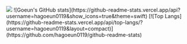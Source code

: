 <!--
**hagoeun0119/hagoeun0119** is a ✨ _special_ ✨ repository because its `README.md` (this file) appears on your GitHub profile.

Here are some ideas to get you started:

- 🔭 I’m currently working on ...
- 🌱 I’m currently learning ...
- 👯 I’m looking to collaborate on ...
- 🤔 I’m looking for help with ...
- 💬 Ask me about ...
- 📫 How to reach me: ...
- 😄 Pronouns: ...
- ⚡ Fun fact: ...
-->

<img src="https://capsule-render.vercel.app/api?type=waving&color=3D3A35&height=300&section=header&text=Goeun%20render&fontSize=90" />
![Goeun's GitHub stats](https://github-readme-stats.vercel.app/api?username=hagoeun0119&show_icons=true&theme=swift)
<!--[![Solved.ac Profile](http://mazassumnida.wtf/api/generate_badge?boj=sera1193)](https://solved.ac/sera1193)-->
[![Top Langs](https://github-readme-stats.vercel.app/api/top-langs/?username=hagoeun0119&layout=compact)](https://github.com/hagoeun0119/github-readme-stats)
